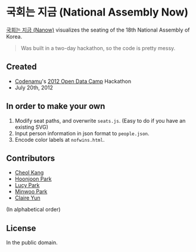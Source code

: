 # 국회는 지금 (National Assembly Now)

[국회는 지금 (Nanow)](http://labs.popong.com/codenamu) visualizes the seating of the 18th National Assembly of Korea.

> Was built in a two-day hackathon, so the code is pretty messy.

## Created
- [Codenamu](http://codenamu.org/)'s [2012 Open Data Camp](http://codenamu.org/projec/open-data-camp) Hackathon
- July 20th, 2012

## In order to make your own

1. Modify seat paths, and overwrite `seats.js`. (Easy to do if you have an existing SVG)
1. Input person information in json format to `people.json`.
1. Encode color labels at `nofwins.html`.


## Contributors
- [Cheol Kang](https://github.com/cornchz)
- [Hoonjoon Park](https://github.com/hoonjoonpark)
- [Lucy Park](https://github.com/e9t)
- [Minwoo Park](https://github.com/tebica)
- [Claire Yun](https://github.com/weirdclaire)

(In alphabetical order)


## License
In the public domain.
